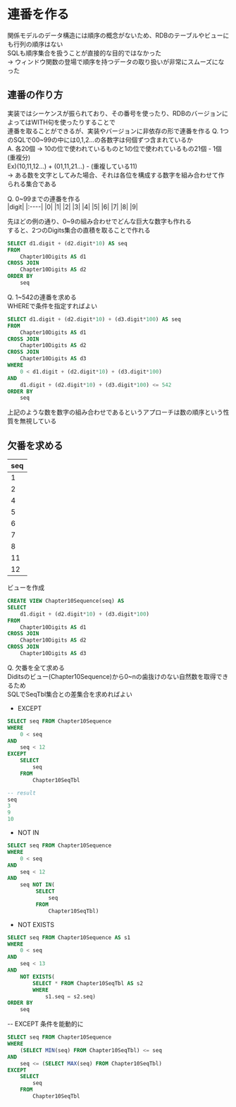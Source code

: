 # 連番を作る
関係モデルのデータ構造には順序の概念がないため、RDBのテーブルやビューにも行列の順序はない  
SQLも順序集合を扱うことが直接的な目的ではなかった  
-> ウィンドウ関数の登場で順序を持つデータの取り扱いが非常にスムーズになった

## 連番の作り方
実装ではシーケンスが振られており、その番号を使ったり、RDBのバージョンによってはWITH句を使ったりすることで  
連番を取ることができるが、実装やバージョンに非依存の形で連番を作る
Q. 1つのSQLで00~99の中には0,1,2...の各数字は何個ずつ含まれているか  
A. 各20個 -> 10の位で使われているものと1の位で使われているもの21個 - 1個(重複分)  
Ex)(10,11,12...) + (01,11,21...) - (重複している11)  
→ ある数を文字としてみた場合、それは各位を構成する数字を組み合わせて作られる集合である  

Q. 0~99までの連番を作る  
|digit|
|:----|
|0|
|1|
|2|
|3|
|4|
|5|
|6|
|7|
|8|
|9|

先ほどの例の通り、0~9の組み合わせでどんな巨大な数字も作れる  
すると、2つのDigits集合の直積を取ることで作れる
``` sql
SELECT d1.digit + (d2.digit*10) AS seq
FROM
	Chapter10Digits AS d1
CROSS JOIN
	Chapter10Digits AS d2
ORDER BY
	seq
```
Q. 1~542の連番を求める  
WHEREで条件を指定すればよい
``` sql
SELECT d1.digit + (d2.digit*10) + (d3.digit*100) AS seq
FROM
	Chapter10Digits AS d1
CROSS JOIN
	Chapter10Digits AS d2
CROSS JOIN
	Chapter10Digits AS d3
WHERE
	0 < d1.digit + (d2.digit*10) + (d3.digit*100)
AND
	d1.digit + (d2.digit*10) + (d3.digit*100) <= 542
ORDER BY
	seq
```
上記のような数を数字の組み合わせであるというアプローチは数の順序という性質を無視している

## 欠番を求める
|seq|
|:----|
|1|
|2|
|4|
|5|
|6|
|7|
|8|
|11|
|12|

ビューを作成
``` sql
CREATE VIEW Chapter10Sequence(seq) AS
SELECT
	d1.digit + (d2.digit*10) + (d3.digit*100) 
FROM
	Chapter10Digits AS d1
CROSS JOIN
	Chapter10Digits AS d2
CROSS JOIN
	Chapter10Digits AS d3
```

Q. 欠番を全て求める  
Diditsのビュー(Chapter10Sequence)から0~nの歯抜けのない自然数を取得できるため  
SQLでSeqTbl集合との差集合を求めればよい  
- EXCEPT
``` sql
SELECT seq FROM Chapter10Sequence
WHERE
	0 < seq
AND
	seq < 12
EXCEPT
	SELECT
		seq 
	FROM
		Chapter10SeqTbl

-- result
seq
3
9
10
```
- NOT IN
``` sql
SELECT seq FROM Chapter10Sequence
WHERE
	0 < seq
AND
	seq < 12
AND
	seq NOT IN(
		 SELECT
			 seq 
		 FROM
			 Chapter10SeqTbl)
```
- NOT EXISTS
``` sql
SELECT seq FROM Chapter10Sequence AS s1
WHERE
	0 < seq 
AND
	seq < 13
AND
	NOT EXISTS(
		SELECT * FROM Chapter10SeqTbl AS s2
		WHERE
			s1.seq = s2.seq)
ORDER BY
	seq
```
-- EXCEPT 条件を能動的に
``` sql
SELECT seq FROM Chapter10Sequence
WHERE
	(SELECT MIN(seq) FROM Chapter10SeqTbl) <= seq
AND
	seq <= (SELECT MAX(seq) FROM Chapter10SeqTbl)
EXCEPT
	SELECT
		seq 
	FROM
		Chapter10SeqTbl
```
